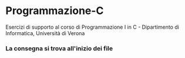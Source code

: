 # Programmazione-C
Esercizi di supporto al corso di Programmazione I in C - Dipartimento di Informatica, Università di Verona

### La consegna si trova all'inizio dei file

